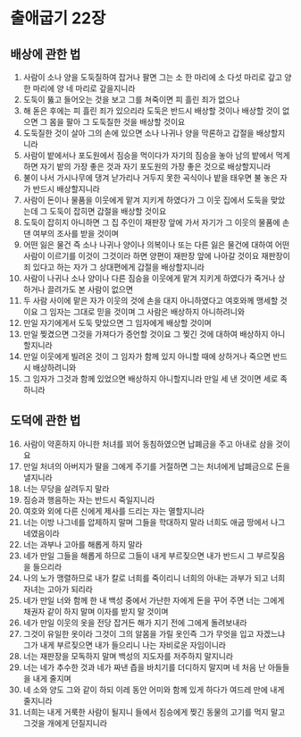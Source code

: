 # 출애굽기 22장

## 배상에 관한 법
1. 사람이 소나 양을 도둑질하여 잡거나 팔면 그는 소 한 마리에 소 다섯 마리로 갚고 양 한 마리에 양 네 마리로 갚을지니라
2. 도둑이 뚫고 들어오는 것을 보고 그를 쳐죽이면 피 흘린 죄가 없으나
3. 해 돋은 후에는 피 흘린 죄가 있으리라 도둑은 반드시 배상할 것이나 배상할 것이 없으면 그 몸을 팔아 그 도둑질한 것을 배상할 것이요
4. 도둑질한 것이 살아 그의 손에 있으면 소나 나귀나 양을 막론하고 갑절을 배상할지니라
5. 사람이 밭에서나 포도원에서 짐승을 먹이다가 자기의 짐승을 놓아 남의 밭에서 먹게 하면 자기 밭의 가장 좋은 것과 자기 포도원의 가장 좋은 것으로 배상할지니라
6. 불이 나서 가시나무에 댕겨 낟가리나 거두지 못한 곡식이나 밭을 태우면 불 놓은 자가 반드시 배상할지니라
7. 사람이 돈이나 물품을 이웃에게 맡겨 지키게 하였다가 그 이웃 집에서 도둑을 맞았는데 그 도둑이 잡히면 갑절을 배상할 것이요
8. 도둑이 잡히지 아니하면 그 집 주인이 재판장 앞에 가서 자기가 그 이웃의 물품에 손 댄 여부의 조사를 받을 것이며
9. 어떤 잃은 물건 즉 소나 나귀나 양이나 의복이나 또는 다른 잃은 물건에 대하여 어떤 사람이 이르기를 이것이 그것이라 하면 양편이 재판장 앞에 나아갈 것이요 재판장이 죄 있다고 하는 자가 그 상대편에게 갑절을 배상할지니라
10. 사람이 나귀나 소나 양이나 다른 짐승을 이웃에게 맡겨 지키게 하였다가 죽거나 상하거나 끌려가도 본 사람이 없으면
11. 두 사람 사이에 맡은 자가 이웃의 것에 손을 대지 아니하였다고 여호와께 맹세할 것이요 그 임자는 그대로 믿을 것이며 그 사람은 배상하지 아니하려니와
12. 만일 자기에게서 도둑 맞았으면 그 임자에게 배상할 것이며
13. 만일 찢겼으면 그것을 가져다가 증언할 것이요 그 찢긴 것에 대하여 배상하지 아니할지니라
14. 만일 이웃에게 빌려온 것이 그 임자가 함께 있지 아니할 때에 상하거나 죽으면 반드시 배상하려니와
15. 그 임자가 그것과 함께 있었으면 배상하지 아니할지니라 만일 세 낸 것이면 세로 족하니라

## 도덕에 관한 법
16. 사람이 약혼하지 아니한 처녀를 꾀어 동침하였으면 납폐금을 주고 아내로 삼을 것이요
17. 만일 처녀의 아버지가 딸을 그에게 주기를 거절하면 그는 처녀에게 납폐금으로 돈을 낼지니라
18. 너는 무당을 살려두지 말라
19. 짐승과 행음하는 자는 반드시 죽일지니라
20. 여호와 외에 다른 신에게 제사를 드리는 자는 멸할지니라
21. 너는 이방 나그네를 압제하지 말며 그들을 학대하지 말라 너희도 애굽 땅에서 나그네였음이라
22. 너는 과부나 고아를 해롭게 하지 말라
23. 네가 만일 그들을 해롭게 하므로 그들이 내게 부르짖으면 내가 반드시 그 부르짖음을 들으리라
24. 나의 노가 맹렬하므로 내가 칼로 너희를 죽이리니 너희의 아내는 과부가 되고 너희 자녀는 고아가 되리라
25. 네가 만일 너와 함께 한 내 백성 중에서 가난한 자에게 돈을 꾸어 주면 너는 그에게 채권자 같이 하지 말며 이자를 받지 말 것이며
26. 네가 만일 이웃의 옷을 전당 잡거든 해가 지기 전에 그에게 돌려보내라
27. 그것이 유일한 옷이라 그것이 그의 알몸을 가릴 옷인즉 그가 무엇을 입고 자겠느냐 그가 내게 부르짖으면 내가 들으리니 나는 자비로운 자임이니라
28. 너는 재판장을 모독하지 말며 백성의 지도자를 저주하지 말지니라
29. 너는 네가 추수한 것과 네가 짜낸 즙을 바치기를 더디하지 말지며 네 처음 난 아들들을 내게 줄지며
30. 네 소와 양도 그와 같이 하되 이레 동안 어미와 함께 있게 하다가 여드레 만에 내게 줄지니라
31. 너희는 내게 거룩한 사람이 될지니 들에서 짐승에게 찢긴 동물의 고기를 먹지 말고 그것을 개에게 던질지니라